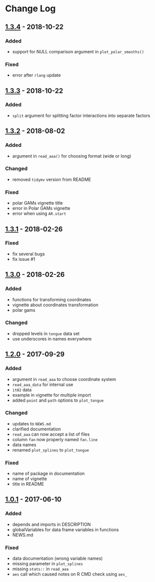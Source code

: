 # Change Log

## [1.3.4] - 2018-10-22
### Added
- support for NULL comparison argument in `plot_polar_smooths()`

### Fixed
- error after `rlang` update

## [1.3.3] - 2018-10-22
### Added
- `split` argument for splitting factor interactions into separate factors

## [1.3.2] - 2018-08-02
### Added
- argument in `read_aaa()` for choosing format (wide or long)

### Changed
- removed `tidymv` version from README

### Fixed
- polar GAMs vignette title
- error in Polar GAMs vignette
- error when using `AR.start`

## [1.3.1] - 2018-02-26
### Fixed
- fix several bugs
- fix issue #1

## [1.3.0] - 2018-02-26
### Added
- functions for transforming coordinates
- vignette about coordinates transformation
- polar gams

### Changed
- dropped levels in `tongue` data set
- use underscores in names everywhere

## [1.2.0] - 2017-09-29
### Added
- argument in `read_aaa` to choose coordinate system
- `read_aaa_data` for internal use
- `it02` data
- example in vignette for multiple import
- added `point` and `path` options to `plot_tongue`

### Changed
- updates to `NEWS.md`
- clarified documentation
- `read_aaa` can now accept a list of files
- column `fan` now properly named `fan.line`
- data names
- renamed `plot_splines` to `plot_tongue`

### Fixed
- name of package in documentation
- name of vignette
- title in README

## [1.0.1] - 2017-06-10
### Added
- depends and imports in DESCRIPTION
- globalVariables for data frame variables in functions
- NEWS.md

### Fixed
- data documentation (wrong variable names)
- missing parameter in `plot_splines`
- missing `stats::` in `read_aaa`
- `aes` call which caused notes on R CMD check using `aes_`

[1.3.4]: https://github.com/stefanocoretta/rticulate/compare/v1.3.3...v1.3.4
[1.3.3]: https://github.com/stefanocoretta/rticulate/compare/v1.3.2...v1.3.3
[1.3.2]: https://github.com/stefanocoretta/rticulate/compare/v1.3.1...v1.3.2
[1.3.1]: https://github.com/stefanocoretta/rticulate/compare/v1.3.0...v1.3.1
[1.3.0]: https://github.com/stefanocoretta/rticulate/compare/v1.2.0...v1.3.0
[1.2.0]: https://github.com/stefanocoretta/rticulate/compare/v1.0.1...v1.2.0
[1.0.1]: https://github.com/stefanocoretta/rticulate/compare/v1.0.0...v1.0.1
